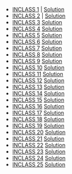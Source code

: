 

 - [INCLASS 1](https://github.com/gdlc/STAT_COMP/blob/master/INCLASS/INCLASS_1.md) |  [Solution]()   
 - [INCLASS 2](https://github.com/gdlc/STAT_COMP/edit/master/INCLASS/INCLASS_2.md) |  [Solution]()   
 - [INCLASS 3](https://github.com/gdlc/STAT_COMP/edit/master/INCLASS/INCLASS_3.md)   [Solution]()   
 - [INCLASS 4](https://github.com/gdlc/STAT_COMP/edit/master/INCLASS/INCLASS_4.md)   [Solution]()   
 - [INCLASS 5](https://github.com/gdlc/STAT_COMP/edit/master/INCLASS/INCLASS_5.md)   [Solution]()   
 - [INCLASS 6](https://github.com/gdlc/STAT_COMP/edit/master/INCLASS/INCLASS_6.md)   [Solution]()   
 - [INCLASS 7](https://github.com/gdlc/STAT_COMP/edit/master/INCLASS/INCLASS_1.md)   [Solution]()   
 - [INCLASS 8](https://github.com/gdlc/STAT_COMP/edit/master/INCLASS/INCLASS_1.md)   [Solution]()   
 - [INCLASS 9](https://github.com/gdlc/STAT_COMP/edit/master/INCLASS/INCLASS_1.md)   [Solution]()   
 - [INCLASS 10](https://github.com/gdlc/STAT_COMP/edit/master/INCLASS/INCLASS_1.md)   [Solution]()   
 - [INCLASS 11](https://github.com/gdlc/STAT_COMP/edit/master/INCLASS/INCLASS_1.md)   [Solution]()   
 - [INCLASS 12](https://github.com/gdlc/STAT_COMP/edit/master/INCLASS/INCLASS_1.md)   [Solution]()   
 - [INCLASS 13](https://github.com/gdlc/STAT_COMP/edit/master/INCLASS/INCLASS_1.md)   [Solution]()   
 - [INCLASS 14](https://github.com/gdlc/STAT_COMP/edit/master/INCLASS/INCLASS_1.md)   [Solution]()  
 - [INCLASS 15](https://github.com/gdlc/STAT_COMP/edit/master/INCLASS/INCLASS_1.md)   [Solution]()   
 - [INCLASS 16](https://github.com/gdlc/STAT_COMP/edit/master/INCLASS/INCLASS_1.md)   [Solution]()   
 - [INCLASS 17](https://github.com/gdlc/STAT_COMP/edit/master/INCLASS/INCLASS_1.md)   [Solution]()   
 - [INCLASS 18](https://github.com/gdlc/STAT_COMP/edit/master/INCLASS/INCLASS_1.md)   [Solution]()   
 - [INCLASS 19](https://github.com/gdlc/STAT_COMP/edit/master/INCLASS/INCLASS_1.md)   [Solution]()   
 - [INCLASS 20](https://github.com/gdlc/STAT_COMP/edit/master/INCLASS/INCLASS_1.md)   [Solution]()   
 - [INCLASS 21](https://github.com/gdlc/STAT_COMP/edit/master/INCLASS/INCLASS_1.md)   [Solution]()  
 - [INCLASS 22](https://github.com/gdlc/STAT_COMP/edit/master/INCLASS/INCLASS_1.md)   [Solution]()   
 - [INCLASS 23](https://github.com/gdlc/STAT_COMP/edit/master/INCLASS/INCLASS_1.md)   [Solution]()   
 - [INCLASS 24](https://github.com/gdlc/STAT_COMP/edit/master/INCLASS/INCLASS_1.md)   [Solution]()   
 - [INCLASS 25](https://github.com/gdlc/STAT_COMP/edit/master/INCLASS/INCLASS_1.md)   [Solution]()    
